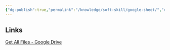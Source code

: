 ```yaml
---
{"dg-publish":true,"permalink":"/knowledge/soft-skill/google-sheet/","dgPassFrontmatter":true}
---
```


## Links
[Get All Files - Google Drive](https://docs.google.com/spreadsheets/d/e/2PACX-1vS3fY79ZrLoB_4f1sMpDPIOl9hRULWFSnE_d9CtkvjNylLWaICKr0B68v0tYzTtp0cBj92RsVteVrcr/pubhtml?gid=1641831128&single=true)
